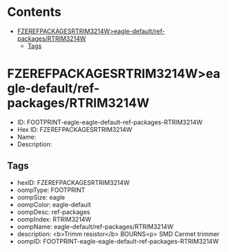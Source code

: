 



Contents
========

* [FZEREFPACKAGESRTRIM3214W>eagle-default/ref-packages/RTRIM3214W](#fzerefpackagesrtrim3214weagle-defaultref-packagesrtrim3214w)
	* [Tags](#tags)

# FZEREFPACKAGESRTRIM3214W>eagle-default/ref-packages/RTRIM3214W

- ID: FOOTPRINT-eagle-eagle-default-ref-packages-RTRIM3214W
- Hex ID: FZEREFPACKAGESRTRIM3214W
- Name: 
- Description: 

## Tags

- hexID: FZEREFPACKAGESRTRIM3214W
- oompType: FOOTPRINT
- oompSize: eagle
- oompColor: eagle-default
- oompDesc: ref-packages
- oompIndex: RTRIM3214W
- oompName: eagle-default/ref-packages/RTRIM3214W
- description: &lt;b&gt;Trimm resistor&lt;/b&gt; BOURNS&lt;p&gt;&#xD;
SMD Cermet trimmer
- oompID: FOOTPRINT-eagle-eagle-default-ref-packages-RTRIM3214W
